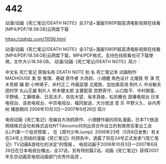 # 442
动漫/动画《死亡笔记/DEATH NOTE》全37话+漫画1080P超高清电影视频在线看[MP4/PDF/18.58 GB]云网盘下载

https://zqhdz.com/11056.html

动漫/动画《死亡笔记/DEATH NOTE》全37话+漫画1080P超高清电影视频在线看[MP4/PDF/18.58 GB]云网盘下载，MP4/PDF格式，支持在线观看也可下载使用，文件大小18.58 GB。
动漫/动画《死亡笔记/DEATH NOTE》简介：

中文名
死亡笔记
原版名称
DEATH NOTE
别    名
死亡笔记本
动画制作
MADHOUSE
类    型
推理、悬疑
原作者
大场鸫、小畑健
角色设计
北尾胜
导    演
荒木哲郎
编    剧
小林靖子、米村正二
作画监督
北尾胜、加加美高浩
制片人
中谷敏夫
田村学
丸山正雄
制片人
桥本健太郎
主要配音
宫野真守、山口胜平、中村狮童、平野绫、工藤晴香、日高法子、佐佐木望、坂本真绫、松风雅也
首播电视台
日本电视台、读卖电视台、中京电视台、福冈放送、大分放送
音    乐
平野义久、谷内秀树
播放期间
2006年10月3日—2007年6月26日
简介

电视动画《死亡笔记》改编自大场鸫原作、小畑健作画的同名漫画，日本TV放送网络株式会社和株式会社NTTdocomo共同出资合作设立的有限责任事业工会(LLP)第一个投资预案 。
在《周刊少年Jump》2006年23号（5月8日发售）有关在24号上完结的漫画《死亡笔记》的预告中，透露了将在24号正式发表“《死亡笔记》TV动画&游戏化的决定”的情报 。
电视动画于2006年10月3日—2007年6月26日在日本电视台播出，全37话，另有特别篇2话。动画《死亡笔记》获得2007年东京动画奖电视动画部门优秀作品赏 。
